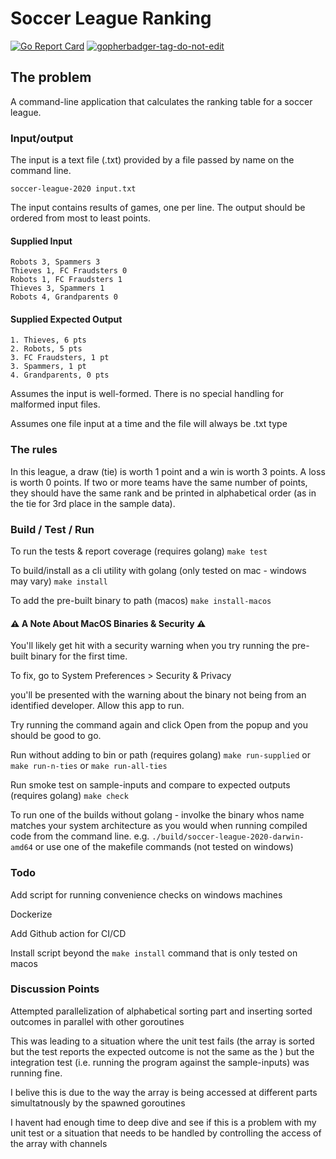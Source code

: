 # Soccer League Ranking
[![Go Report Card](https://goreportcard.com/badge/github.com/dcaponi/soccer-league)](https://goreportcard.com/report/github.com/dcaponi/soccer-league)
<a href='https://github.com/jpoles1/gopherbadger' target='_blank'>![gopherbadger-tag-do-not-edit](https://img.shields.io/badge/Go%20Coverage-100%25-brightgreen.svg?longCache=true&style=flat)</a>

## The problem

A command-line application that calculates the ranking table for a soccer league.

### Input/output

The input is a text file (.txt) provided by a file passed by name on the command line. 

`soccer-league-2020 input.txt`

The input contains results of games, one per line. The output should be ordered from most to least points.


#### Supplied Input
```
Robots 3, Spammers 3
Thieves 1, FC Fraudsters 0
Robots 1, FC Fraudsters 1
Thieves 3, Spammers 1
Robots 4, Grandparents 0
```

#### Supplied Expected Output
```
1. Thieves, 6 pts
2. Robots, 5 pts
3. FC Fraudsters, 1 pt
3. Spammers, 1 pt
4. Grandparents, 0 pts
```

Assumes the input is well-formed. There is no special handling for malformed input files.

Assumes one file input at a time and the file will always be .txt type

### The rules

In this league, a draw (tie) is worth 1 point and a win is worth 3 points. A
loss is worth 0 points. If two or more teams have the same number of points,
they should have the same rank and be printed in alphabetical order (as in the
tie for 3rd place in the sample data).

### Build / Test / Run

To run the tests & report coverage (requires golang) `make test`

To build/install as a cli utility with golang (only tested on mac - windows may vary) `make install`

To add the pre-built binary to path (macos) `make install-macos`

#### ⚠️ A Note About MacOS Binaries & Security ⚠️
You'll likely get hit with a security warning when you try running the pre-built binary for the first time.

To fix, go to System Preferences > Security & Privacy

you'll be presented with the warning about the binary not being from an identified developer. Allow this app to run.

Try running the command again and click Open from the popup and you should be good to go.

Run without adding to bin or path (requires golang) `make run-supplied` or `make run-n-ties` or `make run-all-ties`

Run smoke test on sample-inputs and compare to expected outputs (requires golang) `make check`

To run one of the builds without golang - involke the binary whos name matches your system architecture as you would when running compiled code from the command line. e.g. `./build/soccer-league-2020-darwin-amd64` or use one of the makefile commands (not tested on windows) 

### Todo

Add script for running convenience checks on windows machines

Dockerize

Add Github action for CI/CD

Install script beyond the `make install` command that is only tested on macos

### Discussion Points

Attempted parallelization of alphabetical sorting part and inserting sorted outcomes in parallel with other goroutines

This was leading to a situation where the unit test fails (the array is sorted but the test reports the expected outcome is not the same as the ) but the integration test (i.e. running the program against the sample-inputs) was running fine.

I belive this is due to the way the array is being accessed at different parts simultatnously by the spawned goroutines

I havent had enough time to deep dive and see if this is a problem with my unit test or a situation that needs to be handled
by controlling the access of the array with channels